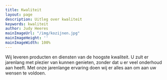 ```yaml
---
title: Kwaliteit
layout: page
description: Uitleg over kwaliteit
keywords: kwaliteit
author: Judy Heeres
mainImageUrl: "/img/kozijnen.jpg"
mainImageHeight: ''
mainImageWidth: 100%
---
```


Wij leveren producten en diensten van de hoogste kwaliteit. U zult er jarenlang met plezier van kunnen genieten, zonder dat u er veel onderhoud aan heeft. Met onze jarenlange ervaring doen wij er alles aan om aan uw wensen te voldoen.
